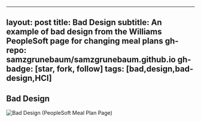 
---
layout: post
title: Bad Design
subtitle: An example of bad design from the Williams PeopleSoft page for changing meal plans
gh-repo: samzgrunebaum/samzgrunebaum.github.io
gh-badge: [star, fork, follow]
tags: [bad,design,bad-design,HCI]
---

## Bad Design

![Bad Design (PeopleSoft Meal Plan Page)](http://s3-media3.fl.yelpcdn.com/bphoto/cQ1Yoa75m2yUFFbY2xwuqw/348s.jpg)


